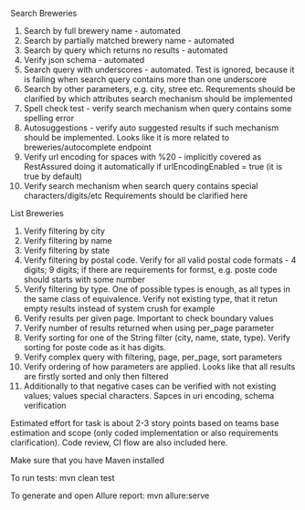 Search Breweries

1. Search by full brewery name - automated
2. Search by partially matched brewery name - automated
3. Search by query which returns no results - automated
4. Verify json schema - automated
5. Search query with underscores - automated. Test is ignored, because it is failing when search query contains more than one underscore
6. Search by other parameters, e.g. city, stree etc. Requrements should be clarified by which attributes search mechanism should be implemented
7. Spell check test - verify search mechanism when query contains some spelling error
8. Autosuggestions - verify auto suggested results if such mechanism should be implemented. Looks like it is more related to breweries/autocomplete endpoint
9. Verify url encoding for spaces with %20 - implicitly covered as RestAssured doing it automatically if urlEncodingEnabled = true (it is true by default) 
10. Verify search mechanism when search query contains special characters/digits/etc Requirements should be clarified here

List Breweries

1. Verify filtering by city
2. Verify filtering by name
3. Verify filtering by state
4. Verify filtering by postal code. Verify for all valid postal code formats - 4 digits; 9 digits; if there are requirements for formst, e.g. poste code should starts with some number 
5. Verify filtering by type. One of possible types is enough, as all types in the same class of equivalence. Verify not existing type, that it retun empty results instead of system crush for example
6. Verify results per given page. Important to check boundary values
7. Verify number of results returned when using per_page parameter
8. Verify sorting for one of the String filter (city, name, state, type). Verify sorting for poste code as it has digits.
9. Verify complex query with filtering, page, per_page, sort parameters
10. Verify ordering of how parameters are applied. Looks like that all results are firstly sorted and only then filtered
11. Additionally to that negative cases can be verified with not existing values; values special characters. Sapces in uri encoding, schema verification

Estimated effort for task is about 2-3 story points based on teams base estimation and scope (only coded implementation or also requirements clarification). Code review, CI flow are also included here.

Make sure that you have Maven installed

To run tests:
mvn clean test

To generate and open Allure report:
mvn allure:serve